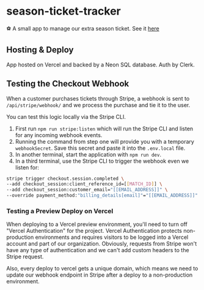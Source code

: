 # season-ticket-tracker

⚽️ A small app to manage our extra season ticket. See it [here](https://seasontickets.me)

## Hosting & Deploy

App hosted on Vercel and backed by a Neon SQL database. Auth by Clerk.

## Testing the Checkout Webhook

When a customer purchases tickets through Stripe, a webhook is sent to `/api/stripe/webhook/` and we process the purchase and tie it to the user.

You can test this logic locally via the Stripe CLI.

1. First run `npm run stripe:listen` which will run the Stripe CLI and listen for any incoming webhook events.
2. Running the command from step one will provide you with a temporary `webhookSecret`. Save this secret and paste it into the `.env.local` file.
3. In another terminal, start the application with `npm run dev`.
4. In a third terminal, use the Stripe CLI to trigger the webhook even we listen for:

```bash
stripe trigger checkout.session.completed \
--add checkout_session:client_reference_id=[[MATCH_ID]] \            
--add checkout_session:customer_email="[[EMAIL_ADDRESS]]" \
--override payment_method:"billing_details[email]"="[[EMAIL_ADDRESS]]"
```

### Testing a Preview Deploy on Vercel

When deploying to a Vercel preview environment, you'll need to turn off "Vercel Authentication" for the project. Vercel Authentication protects non-production environments and requires visitors to be logged into a Vercel account and part of our organization. Obviously, requests from Stripe won't have any type of authentication and we can't add custom headers to the Stripe request.

Also, every deploy to vercel gets a unique domain, which means we need to update our webhook endpoint in Stripe after a deploy to a non-production environment.
